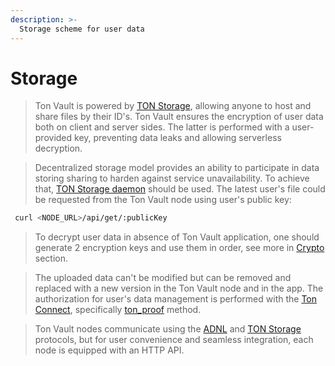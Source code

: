 ```yaml
---
description: >-
  Storage scheme for user data
---
```


# Storage

>Ton Vault is powered by [TON Storage](https://github.com/.ton-community/ton-docs/tree/main/docs/participate/ton-storage), allowing anyone to host and share files by their ID's. Ton Vault ensures the encryption of user data both on client and server sides. The latter is performed with a user-provided key, preventing data leaks and allowing serverless decryption.

>Decentralized storage model provides an ability to participate in data storing sharing to harden against service unavailability. To achieve that, [TON Storage daemon](https://docs.ton.org/participate/ton-storage/storage-daemon) should be used. The latest user's file could be requested from the Ton Vault node using user's public key:

```bash
 curl <NODE_URL>/api/get/:publicKey
```

>To decrypt user data in absence of Ton Vault application, one should generate 2 encryption keys and use them in order, see more in [Crypto](crypto.md) section.

>The uploaded data can't be modified but can be removed and replaced with a new version in the Ton Vault node and in the app. The authorization for user's data management is performed with the [Ton Connect](https://docs.ton.org/develop/dapps/ton-connect/), specifically [ton_proof](https://github.com/ton-blockchain/ton-connect/blob/main/requests-responses.md#address-proof-signature-ton_proof) method.

> Ton Vault nodes communicate using the [ADNL](https://docs.ton.org/learn/networking/adnl) and [TON Storage](https://github.com/.ton-community/ton-docs/tree/main/docs/participate/ton-storage) protocols, but for user convenience and seamless integration, each node is equipped with an HTTP API.
